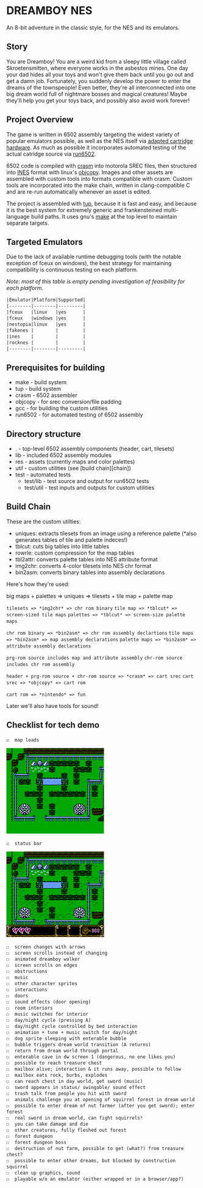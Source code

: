 # DREAMBOY NES

An 8-bit adventure in the classic style, for the NES and its emulators.

## Story

You are Dreamboy! You are a weird kid from a sleepy little village called
Skroetensmitten, where everyone works in the asbestos mines. One day your dad
hides all your toys and won't give them back until you go out and get a damn
job. Fortunately, you suddenly develop the power to enter the dreams of the
townspeople! Even better, they're all interconnected into one big dream world
full of nightmare bosses and magical creatures! Maybe they'll help you get your
toys back, and possibly also avoid work forever!

## Project Overview

The game is written in 6502 assembly targeting the widest variety of popular
emulators possible, as well as the NES itself via [adapted cartridge
hardware][retro_usb]. As much as possible it incorporates automated testing of
the actual catridge source via [run6502][lib6502].

6502 code is compiled with [crasm][crasm] into motorola SREC files, then
structured into [INES][ines] format with linux's [objcopy][objcopy]. Images and
other assets are assembled with custom tools into formats compatible with crasm.
Custom tools are incorporated into the make chain, written in clang-compatible C
and are re-run automatically whenever an asset is edited.

The project is assembled with [tup][tup], because it is fast and easy, and because it
is the best system for extremely generic and frankensteined multi-language build
paths. It uses gnu's [make][make] at the top level to maintain separate targets.

  [retro_usb]: http://www.retrousb.com/product_info.php?products_id=34
  [lib6502]: http://piumarta.com/software/lib6502/
  [crasm]: http://crasm.sourceforge.net/crasm.html 
  [ines]: http://wiki.nesdev.com/w/index.php/INES
  [objcopy]: http://linux.die.net/man/1/objcopy
  [tup]: http://gittup.org/tup/ 
  [make]: https://www.gnu.org/software/make/

## <a name="targets">Targeted Emulators</a>

Due to the lack of available runtime debugging tools (with the notable exception
of fceux on windows), the best strategy for maintaining compatibility is
continuous testing on each platform.

*Note: most of this table is empty pending investigation of feasibility for each
platform.*

```
|Emulator|Platform|Supported|  
|--------|--------|---------|   
|fceux   |linux   |yes      |   
|fceux   |windows |yes      |   
|nestopia|linux   |yes      |   
|fakenes |        |         |   
|ines    |        |         |   
|rocknes |        |         |   
|--------|--------|---------|  
```

## Prerequisites for building

* make - build system
* tup - build system
* crasm - 6502 assembler
* objcopy - for srec conversion/file padding
* gcc - for building the custom utilities
* run6502 - for automated testing of 6502 assembly

## Directory structure

* . - top-level 6502 assembly components (header, cart, tilesets)
* lib - included 6502 assembly modules
* res - assets (currently maps and color palettes)
* util - custom utilities (see [build chain][chain])
* test - automated tests
    * test/lib - test source and output for run6502 tests
    * test/util - test inputs and outputs for custom utilities

## <a name="chain">Build Chain</a>

These are the custom utilties:

* uniques: extracts tilesets from an image using a reference palette
    (*also generates tables of tile and palette indeces!)
* tblcut: cuts big tables into little tables
* rowrle: custom compression for the map tables
* tbl2attr: converts palette tables into NES attribute format
* img2chr: converts 4-color tilesets into NES chr format
* bin2asm: converts binary tables into assembly declarations

Here's how they're used:

big maps + palettes => uniques => tilesets + tile map + palette map

`tilesets => *img2chr* => chr rom binary`
`tile map => *tblcut* => screen-sized tile maps`
`palettes => *tblcut* => screen-size palette maps`

`chr rom binary => *bin2asm* => chr rom assembly declartions`
`tile maps => *bin2asm* => map assembly declarations`
`palette maps => *bin2asm* => attribute assembly declarations`

`prg-rom source includes map and attribute assembly`
`chr-rom source includes chr rom assembly`

`header + prg-rom source + chr-rom source => *crasm* => cart srec`
`cart srec => *objcopy* => cart rom`

`cart rom => *nintendo* => fun`

Later we'll also have tools for sound!

## Checklist for tech demo

```
☑  map loads  
```

![map-load-shot](doc/map-load-shot.png)

```
☑  status bar  
```

![status-bar-shot](doc/status-bar-shot.png)

```
☐  screen changes with arrows  
☐  screen scrolls instead of changing  
☐  animated dreamboy walker   
☐  screen scrolls on edges  
☐  obstructions  
☐  music  
☐  other character sprites  
☐  interactions  
☐  doors  
☐  sound effects (door opening)  
☐  room interiors  
☐  music switches for interior  
☐  day/night cycle (pressing A)  
☐  day/night cycle controlled by bed interaction  
☐  animation + tune + music switch for day/night  
☐  dog sprite sleeping with enterable bubble  
☐  bubble triggers dream world transition (A returns)  
☐  return from dream world through portal  
☐  enterable cave in dw screen 1 (dangerous, no one likes you)  
☐  possible to reach treasure chest  
☐  mailbox alive; interaction & it runs away, possible to follow  
☐  mailbox eats rock, burbs, explodes  
☐  can reach chest in day world, get sword (music)  
☐  sword appears in status/ swingable/ sound effect  
☐  trash talk from people you hit with sword  
☐  animals challenge you at opening of squirrel forest in dream world  
☐  possible to enter dream of nut farmer (after you get sword); enter forest  
☐  real sword in dream world, can fight squirrels!  
☐  you can take damage and die  
☐  other creatures, fully fleshed out forest  
☐  forest dungeon  
☐  forest dungeon boss  
☐  destruction of nut farm, possible to get (what?) from treasure chest?  
☐  possible to enter other dreams, but blocked by construction squirrel  
☐  clean up graphics, sound
☐  playable w/o an emulator (either wrapped or in a browser/app?)  
```
